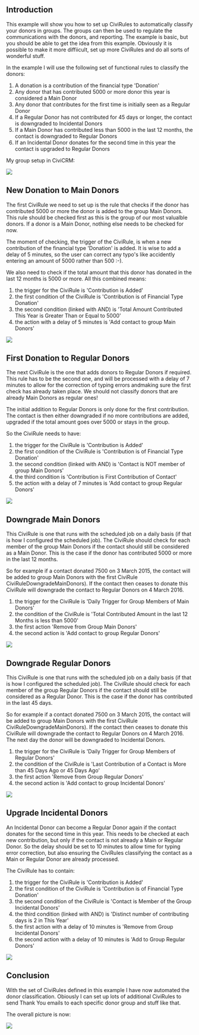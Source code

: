 ## Introduction

This example will show you how to set up CiviRules to automatically classify your donors in groups. The groups can then be used to regulate the communications with the donors, and reporting. The example is basic, but you should be able to get the idea from this example. Obviously it is possible to make it more diffiicult, set up more CiviRules and do all sorts of wonderful stuff.

In the example I will use the following set of functional rules to classify the donors:

1. A donation is a contribution of the financial type 'Donation'
1. Any donor that has contributed 5000 or more donor this year is considered a Main Donor
1. Any donor that contributes for the first time is initially seen as a Regular Donor
1. If a Regular Donor has not contributed for 45 days or longer, the contact is downgraded to Incidental Donors
1. If a Main Donor has contributed less than 5000 in the last 12 months, the contact is downgraded to Regular Donors
1. If an Incidental Donor donates for the second time in this year the contact is upgraded to Regular Donors

My group setup in CiviCRM:

![](./img/CiviRules_cookbook_print18.png)

## New Donation to Main Donors

The first CiviRule we need to set up is the rule that checks if the donor has contributed 5000 or more the donor is added to the group Main Donors. This rule should be checked first as this is the group of our most valualble donors. If a donor is a Main Donor, nothing else needs to be checked for now.

The moment of checking, the trigger of the CiviRule, is when a new contribution of the financial type 'Donation' is added. It is wise to add a delay of 5 minutes, so the user can correct any typo's like accidently entering an amount of 5000 rather than 500 :-).

We also need to check if the total amount that this donor has donated in the last 12 months is 5000 or more. All this combined means:

1. the trigger for the CiviRule is 'Contribution is Added'
1. the first condition of the CiviRule is 'Contribution is of Financial Type Donation'
1. the second condition (linked with AND) is 'Total Amount Contributed This Year is Greater Than or Equal to 5000'
1. the action with a delay of 5 minutes is 'Add contact to group Main Donors'

![](./img/CiviRules_cookbook_print19.png)

## First Donation to Regular Donors

The next CiviRule is the one that adds donors to Regular Donors if required. This rule has to be the second one, and will be processed with a delay of 7 minutes to allow for the correction of typing errors andmaking sure the first check has already taken place. We should not classify donors that are already Main Donors as regular ones!

The initial addition to Regular Donors is only done for the first contribution. The contact is then either downgraded if no more contributions are added, upgraded if the total amount goes over 5000 or stays in the group.

So the CiviRule needs to have:

1. the trigger for the CiviRule is 'Contribution is Added'
1. the first condition of the CiviRule is 'Contribution is of Financial Type Donation'
1. the second condition (linked with AND) is 'Contact is NOT member of group Main Donors'
1. the third condition is 'Contribution is First Contribution of Contact'
1. the action with a delay of 7 minutes is 'Add contact to group Regular Donors'

![](./img/CiviRules_cookbook_print20.png)

##  Downgrade Main Donors

This CiviRule is one that runs with the scheduled job on a daily basis (if that is how I configured the scheduled job). The CiviRule should check for each member of the group Main Donors if the contact should still be considered as a Main Donor. This is the case if the donor has contributed 5000 or more in the last 12 months.

So for example if a contact donated 7500 on 3 March 2015, the contact will be added to group Main Donors with the first CiviRule CiviRuleDowngradeMainDonors). If the contact then ceases to donate this CiviRule will downgrade the contact to Regular Donors on 4 March 2016.

1. the trigger for the CiviRule is 'Daily Trigger for Group Members of Main Donors'
1. the condition of the CiviRule is 'Total Contributed Amount in the last 12 Months is less than 5000'
1. the first action 'Remove from Group Main Donors'
1. the second action is 'Add contact to group Regular Donors'

![](./img/CiviRules_cookbook_print21.png)

## Downgrade Regular Donors

This CiviRule is one that runs with the scheduled job on a daily basis (if that is how I configured the scheduled job). The CiviRule should check for each member of the group Regular Donors if the contact should still be considered as a Regular Donor. This is the case if the donor has contributed in the last 45 days.

So for example if a contact donated 7500 on 3 March 2015, the contact will be added to group Main Donors with the first CiviRule CiviRuleDowngradeMainDonors). If the contact then ceases to donate this CiviRule will downgrade the contact to Regular Donors on 4 March 2016. The next day the donor will be downgraded to Incidental Donors.

1. the trigger for the CiviRule is 'Daily Trigger for Group Members of Regular Donors'
1. the condition of the CiviRule is 'Last Contribution of a Contact is More than 45 Days Ago or 45 Days Ago'
1. the first action 'Remove from Group Regular Donors'
1. the second action is 'Add contact to group Incidental Donors'

![](./img/CiviRules_cookbook_print22.png)

## Upgrade Incidental Donors

An Incidental Donor can become a Regular Donor again if the contact donates for the second time in this year. This needs to be checked at each new contribution, but only if the contact is not already a Main or Regular Donor. So the delay should be set to 10 minutes to allow time for typing error correction, but also ensuring the CiviRules classifying the contact as a Main or Regular Donor are already processed.

The CiviRule has to contain:

1. the trigger for the CiviRule is 'Contribution is Added'
1. the first condition of the CiviRule is 'Contribution is of Financial Type Donation'
1. the second condition of the CiviRule is 'Contact is Member of the Group Incidental Donors'
1. the third condition (linked with AND) is 'Distinct number of contributing days is 2 in This Year'
1. the first action with a delay of 10 minutes is 'Remove from Group Incidental Donors'
1. the second action with a delay of 10 minutes is 'Add to Group Regular Donors'

![](./img/CiviRules_cookbook_print23.png)

## Conclusion

With the set of CiviRules defined in this example I have now automated the donor classification. Obiously I can set up lots of additional CiviRules to send Thank You emails to each specific donor group and stuff like that.

The overall picture is now:

![](./img/CiviRules_cookbook_print24.png)
